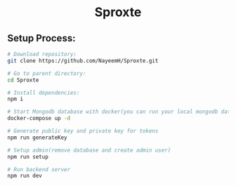 <div align="center">
  <h1>Sproxte</h1>
</div>

## Setup Process:

``` bash
# Download repository:
git clone https://github.com/NayeemH/Sproxte.git

# Go to parent directory:
cd Sproxte

# Install dependencies:
npm i

# Start Mongodb database with docker(you can run your local mongodb database)
docker-compose up -d

# Generate public key and private key for tokens
npm run generateKey

# Setup admin(remove database and create admin user)
npm run setup

# Run backend server
npm run dev

```
